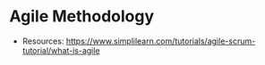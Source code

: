 # Agile Methodology 
- Resources:  https://www.simplilearn.com/tutorials/agile-scrum-tutorial/what-is-agile